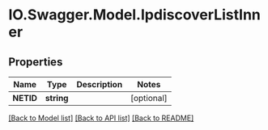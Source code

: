 # IO.Swagger.Model.IpdiscoverListInner
## Properties

Name | Type | Description | Notes
------------ | ------------- | ------------- | -------------
**NETID** | **string** |  | [optional] 

[[Back to Model list]](../README.md#documentation-for-models) [[Back to API list]](../README.md#documentation-for-api-endpoints) [[Back to README]](../README.md)

